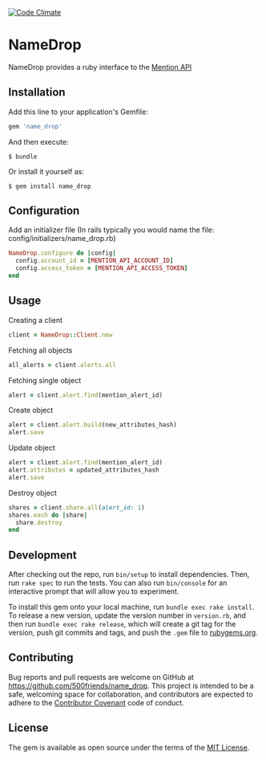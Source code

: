 [![Code Climate](https://codeclimate.com/github/500friends/name_drop/badges/gpa.svg)](https://codeclimate.com/github/500friends/name_drop)

# NameDrop

NameDrop provides a ruby interface to the [Mention API](https://dev.mention.com/current/index.html)

## Installation

Add this line to your application's Gemfile:

```ruby
gem 'name_drop'
```

And then execute:

    $ bundle

Or install it yourself as:

    $ gem install name_drop
## Configuration
Add an initializer file
(In rails typically you would name the file: config/initializers/name_drop.rb)

```ruby
NameDrop.configure do |config|
  config.account_id = [MENTION_API_ACCOUNT_ID]
  config.access_token = [MENTION_API_ACCESS_TOKEN]
end
```


## Usage

Creating a client
```ruby
client = NameDrop::Client.new
```

Fetching all objects
```ruby
all_alerts = client.alerts.all
```

Fetching single object
```ruby
alert = client.alert.find(mention_alert_id)
```

Create object
```ruby
alert = client.alert.build(new_attributes_hash)
alert.save
```

Update object
```ruby
alert = client.alert.find(mention_alert_id)
alert.attributes = updated_attributes_hash
alert.save
```

Destroy object
```ruby
shares = client.share.all(alert_id: 1)
shares.each do |share|
  share.destroy
end
```

## Development

After checking out the repo, run `bin/setup` to install dependencies. Then, run `rake spec` to run the tests. You can also run `bin/console` for an interactive prompt that will allow you to experiment.

To install this gem onto your local machine, run `bundle exec rake install`. To release a new version, update the version number in `version.rb`, and then run `bundle exec rake release`, which will create a git tag for the version, push git commits and tags, and push the `.gem` file to [rubygems.org](https://rubygems.org).

## Contributing

Bug reports and pull requests are welcome on GitHub at https://github.com/500friends/name_drop. This project is intended to be a safe, welcoming space for collaboration, and contributors are expected to adhere to the [Contributor Covenant](http://contributor-covenant.org) code of conduct.


## License

The gem is available as open source under the terms of the [MIT License](http://opensource.org/licenses/MIT).

